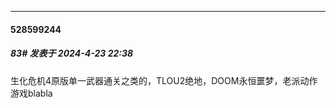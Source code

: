 ﻿
*****

####  528599244  
##### 83#       发表于 2024-4-23 22:38

生化危机4原版单一武器通关之类的，TLOU2绝地，DOOM永恒噩梦，老派动作游戏blabla

